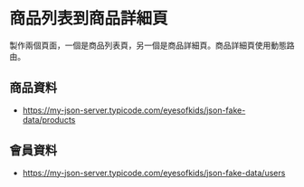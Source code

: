 # 商品列表到商品詳細頁

製作兩個頁面，一個是商品列表頁，另一個是商品詳細頁。商品詳細頁使用動態路由。

## 商品資料

- https://my-json-server.typicode.com/eyesofkids/json-fake-data/products

## 會員資料

- https://my-json-server.typicode.com/eyesofkids/json-fake-data/users